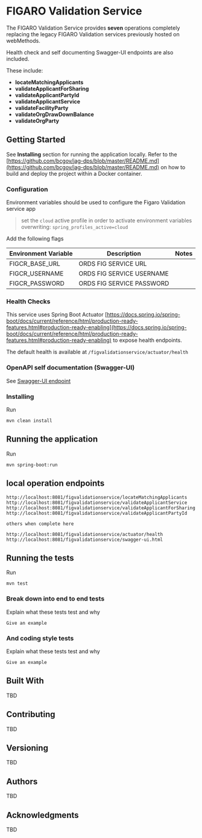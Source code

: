 # FIGARO Validation Service 

The FIGARO Validation Service provides **seven** operations completely replacing the legacy FIGARO Validation services previously hosted on webMethods.

Health check and self documenting Swagger-UI endpoints are also included.  

These include: 

- **locateMatchingApplicants**
- **validateApplicantForSharing**
- **validateApplicantPartyId**
- **validateApplicantService**
- **validateFacilityParty**
- **validateOrgDrawDownBalance**
- **validateOrgParty**

## Getting Started

See **Installing** section for running the application locally. Refer to the [https://github.com/bcgov/jag-dps/blob/master/README.md](https://github.com/bcgov/jag-dps/blob/master/README.md) on how to 
build and deploy the project within a Docker container.

### Configuration

Environment variables should be used to configure the Figaro Validation service app

> set the `cloud` active profile in order to activate environment variables overwriting: `spring_profiles_active=cloud`

Add the following flags

| Environment Variable  | Description   | Notes   |
| --- | --- | --- |
| FIGCR_BASE_URL | ORDS FIG SERVICE URL |   |
| FIGCR_USERNAME | ORDS FIG SERVICE USERNAME |   |
| FIGCR_PASSWORD | ORDS FIG SERVICE PASSWORD |   |

### Health Checks

This service uses Spring Boot Actuator [https://docs.spring.io/spring-boot/docs/current/reference/html/production-ready-features.html#production-ready-enabling](https://docs.spring.io/spring-boot/docs/current/reference/html/production-ready-features.html#production-ready-enabling) to expose health endpoints.

The default health is available at `/figvalidationservice/actuator/health`

### OpenAPI self documentation (Swagger-UI)
 
See [Swagger-UI endpoint](http://localhost:8081/figvalidationservice/swagger-ui.html)
 
### Installing

Run

```
mvn clean install
```

## Running the application 

Run

```
mvn spring-boot:run
```

## local operation endpoints

```
http://localhost:8081/figvalidationservice/locateMatchingApplicants
http://localhost:8081/figvalidationservice/validateApplicantService
http://localhost:8081/figvalidationservice/validateApplicantForSharing
http://localhost:8081/figvalidationservice/validateApplicantPartyId

others when complete here

http://localhost:8081/figvalidationservice/actuator/health 
http://localhost:8081/figvalidationservice/swagger-ui.html
```

## Running the tests

Run  

```
mvn test
```

### Break down into end to end tests

Explain what these tests test and why

```
Give an example
```

### And coding style tests

Explain what these tests test and why

```
Give an example
```

## Built With

TBD

## Contributing

TBD

## Versioning

TBD

## Authors

TBD

## Acknowledgments

TBD




